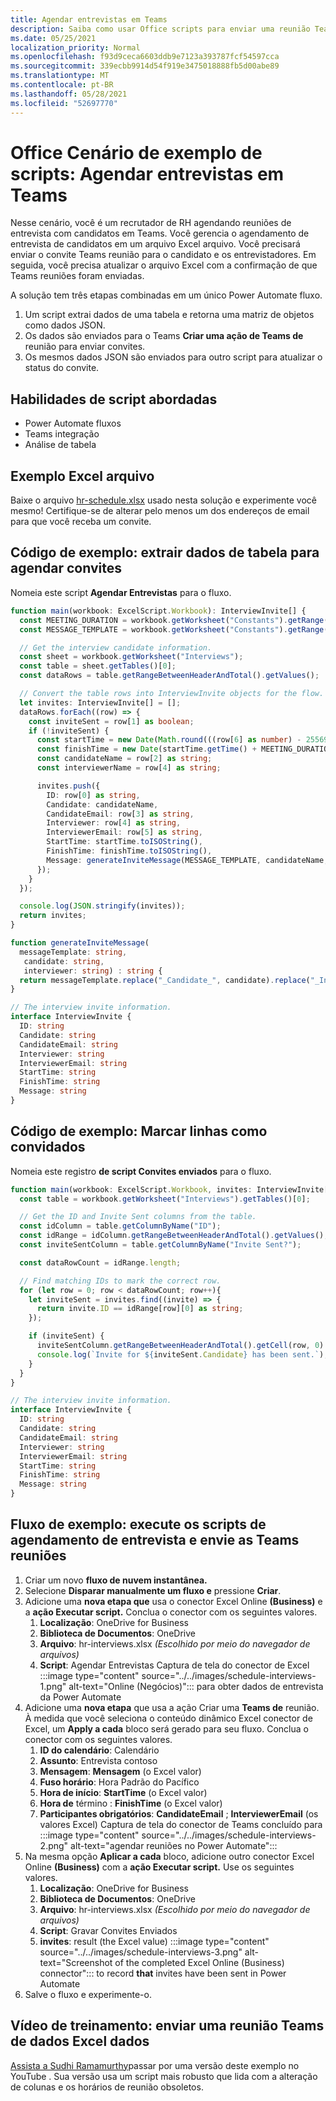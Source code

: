 ```yaml
---
title: Agendar entrevistas em Teams
description: Saiba como usar Office scripts para enviar uma reunião Teams de Excel dados.
ms.date: 05/25/2021
localization_priority: Normal
ms.openlocfilehash: f93d9ceca6603ddb9e7123a393787fcf54597cca
ms.sourcegitcommit: 339ecbb9914d54f919e3475018888fb5d00abe89
ms.translationtype: MT
ms.contentlocale: pt-BR
ms.lasthandoff: 05/28/2021
ms.locfileid: "52697770"
---
```

# <a name="office-scripts-sample-scenario-schedule-interviews-in-teams"></a>Office Cenário de exemplo de scripts: Agendar entrevistas em Teams

Nesse cenário, você é um recrutador de RH agendando reuniões de entrevista com candidatos em Teams. Você gerencia o agendamento de entrevista de candidatos em um arquivo Excel arquivo. Você precisará enviar o convite Teams reunião para o candidato e os entrevistadores. Em seguida, você precisa atualizar o arquivo Excel com a confirmação de que Teams reuniões foram enviadas.

A solução tem três etapas combinadas em um único Power Automate fluxo.

1. Um script extrai dados de uma tabela e retorna uma matriz de objetos como dados JSON.
1. Os dados são enviados para o Teams **Criar uma ação de Teams de** reunião para enviar convites.
1. Os mesmos dados JSON são enviados para outro script para atualizar o status do convite.

## <a name="scripting-skills-covered"></a>Habilidades de script abordadas

* Power Automate fluxos
* Teams integração
* Análise de tabela

## <a name="sample-excel-file"></a>Exemplo Excel arquivo

Baixe o arquivo <a href="hr-schedule.xlsx">hr-schedule.xlsx</a> usado nesta solução e experimente você mesmo! Certifique-se de alterar pelo menos um dos endereços de email para que você receba um convite.

## <a name="sample-code-extract-table-data-to-schedule-invites"></a>Código de exemplo: extrair dados de tabela para agendar convites

Nomeia este script **Agendar Entrevistas** para o fluxo.

```TypeScript
function main(workbook: ExcelScript.Workbook): InterviewInvite[] {
  const MEETING_DURATION = workbook.getWorksheet("Constants").getRange("B1").getValue() as number;
  const MESSAGE_TEMPLATE = workbook.getWorksheet("Constants").getRange("B2").getValue() as string;

  // Get the interview candidate information.
  const sheet = workbook.getWorksheet("Interviews");
  const table = sheet.getTables()[0];
  const dataRows = table.getRangeBetweenHeaderAndTotal().getValues();

  // Convert the table rows into InterviewInvite objects for the flow.
  let invites: InterviewInvite[] = [];
  dataRows.forEach((row) => {
    const inviteSent = row[1] as boolean;
    if (!inviteSent) {
      const startTime = new Date(Math.round(((row[6] as number) - 25569) * 86400 * 1000));
      const finishTime = new Date(startTime.getTime() + MEETING_DURATION * 60 * 1000);
      const candidateName = row[2] as string;
      const interviewerName = row[4] as string;

      invites.push({
        ID: row[0] as string,
        Candidate: candidateName,
        CandidateEmail: row[3] as string,
        Interviewer: row[4] as string,
        InterviewerEmail: row[5] as string,
        StartTime: startTime.toISOString(),
        FinishTime: finishTime.toISOString(),
        Message: generateInviteMessage(MESSAGE_TEMPLATE, candidateName, interviewerName)
      });
    }    
  });

  console.log(JSON.stringify(invites));
  return invites;
}

function generateInviteMessage(
  messageTemplate: string,
   candidate: string,
   interviewer: string) : string {
  return messageTemplate.replace("_Candidate_", candidate).replace("_Interviewer_", interviewer);
}

// The interview invite information.
interface InterviewInvite {
  ID: string
  Candidate: string
  CandidateEmail: string
  Interviewer: string
  InterviewerEmail: string
  StartTime: string
  FinishTime: string
  Message: string
}
```

## <a name="sample-code-mark-rows-as-invited"></a>Código de exemplo: Marcar linhas como convidados

Nomeia este registro **de script Convites enviados** para o fluxo.

```TypeScript
function main(workbook: ExcelScript.Workbook, invites: InterviewInvite[]) {
  const table = workbook.getWorksheet("Interviews").getTables()[0];

  // Get the ID and Invite Sent columns from the table.
  const idColumn = table.getColumnByName("ID");
  const idRange = idColumn.getRangeBetweenHeaderAndTotal().getValues();
  const inviteSentColumn = table.getColumnByName("Invite Sent?");

  const dataRowCount = idRange.length;

  // Find matching IDs to mark the correct row.
  for (let row = 0; row < dataRowCount; row++){
    let inviteSent = invites.find((invite) => {
      return invite.ID == idRange[row][0] as string;
    });

    if (inviteSent) {
      inviteSentColumn.getRangeBetweenHeaderAndTotal().getCell(row, 0).setValue(true);
      console.log(`Invite for ${inviteSent.Candidate} has been sent.`);
    }
  } 
}

// The interview invite information.
interface InterviewInvite {
  ID: string
  Candidate: string
  CandidateEmail: string
  Interviewer: string
  InterviewerEmail: string
  StartTime: string
  FinishTime: string
  Message: string
}
```

## <a name="sample-flow-run-the-interview-scheduling-scripts-and-send-the-teams-meetings"></a>Fluxo de exemplo: execute os scripts de agendamento de entrevista e envie as Teams reuniões

1. Criar um novo **fluxo de nuvem instantânea.**
1. Selecione **Disparar manualmente um fluxo e** pressione **Criar**.
1. Adicione uma **nova etapa que** usa o conector Excel Online **(Business)** e a **ação Executar script.** Conclua o conector com os seguintes valores.
    1. **Localização**: OneDrive for Business
    1. **Biblioteca de Documentos**: OneDrive
    1. **Arquivo**: hr-interviews.xlsx *(Escolhido por meio do navegador de arquivos)*
    1. **Script**: Agendar Entrevistas Captura de tela do conector de Excel :::image type="content" source="../../images/schedule-interviews-1.png" alt-text="Online (Negócios)"::: para obter dados de entrevista da Power Automate
1. Adicione uma **nova etapa** que usa a ação Criar uma **Teams de** reunião. À medida que você seleciona o conteúdo dinâmico Excel conector de Excel, um **Apply a cada** bloco será gerado para seu fluxo. Conclua o conector com os seguintes valores.
    1. **ID do calendário**: Calendário
    1. **Assunto**: Entrevista contoso
    1. **Mensagem**: **Mensagem** (o Excel valor)
    1. **Fuso horário**: Hora Padrão do Pacífico
    1. **Hora de início**: **StartTime** (o Excel valor)
    1. **Hora de** término : **FinishTime** (o Excel valor)
    1. **Participantes obrigatórios**: **CandidateEmail** ; **InterviewerEmail** (os valores Excel) Captura de tela do conector de Teams concluído para :::image type="content" source="../../images/schedule-interviews-2.png" alt-text="agendar reuniões no Power Automate":::
1. Na mesma opção **Aplicar a cada** bloco, adicione outro conector Excel Online **(Business)** com a **ação Executar script.** Use os seguintes valores.
    1. **Localização**: OneDrive for Business
    1. **Biblioteca de Documentos**: OneDrive
    1. **Arquivo**: hr-interviews.xlsx *(Escolhido por meio do navegador de arquivos)*
    1. **Script**: Gravar Convites Enviados
    1. **invites**: result (the Excel value) :::image type="content" source="../../images/schedule-interviews-3.png" alt-text="Screenshot of the completed Excel Online (Business) connector"::: to record **that** invites have been sent in Power Automate
1. Salve o fluxo e experimente-o.

## <a name="training-video-send-a-teams-meeting-from-excel-data"></a>Vídeo de treinamento: enviar uma reunião Teams de dados Excel dados

[Assista a Sudhi Ramamurthy](https://youtu.be/HyBdx52NOE8)passar por uma versão deste exemplo no YouTube . Sua versão usa um script mais robusto que lida com a alteração de colunas e os horários de reunião obsoletos.
